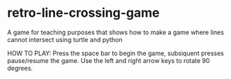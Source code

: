 # retro-line-crossing-game
A game for teaching purposes that shows how to make a game where lines cannot intersect using turtle and python

HOW TO PLAY:
Press the space bar to begin the game, subsiquent presses pause/resume the game.
Use the left and right arrow keys to rotate 90 degrees.
